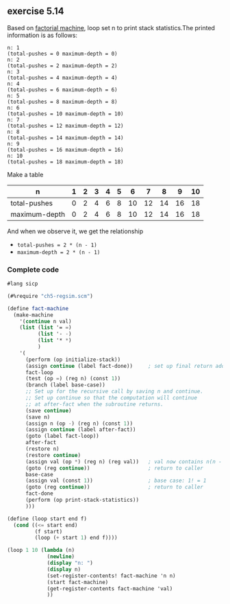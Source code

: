 ## exercise 5.14

Based on [factorial machine](./fact-machine.scm), loop set n to print stack statistics.The printed information is as follows:

```
n: 1
(total-pushes = 0 maximum-depth = 0)
n: 2
(total-pushes = 2 maximum-depth = 2)
n: 3
(total-pushes = 4 maximum-depth = 4)
n: 4
(total-pushes = 6 maximum-depth = 6)
n: 5
(total-pushes = 8 maximum-depth = 8)
n: 6
(total-pushes = 10 maximum-depth = 10)
n: 7
(total-pushes = 12 maximum-depth = 12)
n: 8
(total-pushes = 14 maximum-depth = 14)
n: 9
(total-pushes = 16 maximum-depth = 16)
n: 10
(total-pushes = 18 maximum-depth = 18)
```

Make a table

|  n            | 1  | 2  | 3  | 4  | 5  | 6  | 7  | 8  | 9  | 10 |
|-------------- |----|----|----|----|----|----|----|----|----|----|
| total-pushes  | 0  | 2  | 4  | 6  | 8  | 10 | 12 | 14 | 16 | 18 |
| maximum-depth | 0  | 2  | 4  | 6  | 8  | 10 | 12 | 14 | 16 | 18 |

And when we observe it, we get the relationship

* `total-pushes = 2 * (n - 1)`
* `maximum-depth = 2 * (n - 1)`

### Complete code
```Scheme
#lang sicp

(#%require "ch5-regsim.scm")

(define fact-machine
  (make-machine
    '(continue n val)
    (list (list '= =)
          (list '- -)
          (list '* *)
          )
    '(
      (perform (op initialize-stack))
      (assign continue (label fact-done))     ; set up final return address
      fact-loop
      (test (op =) (reg n) (const 1))
      (branch (label base-case))
      ;; Set up for the recursive call by saving n and continue.
      ;; Set up continue so that the computation will continue
      ;; at after-fact when the subroutine returns.
      (save continue)
      (save n)
      (assign n (op -) (reg n) (const 1))
      (assign continue (label after-fact))
      (goto (label fact-loop))
      after-fact
      (restore n)
      (restore continue)
      (assign val (op *) (reg n) (reg val))   ; val now contains n(n - 1)!
      (goto (reg continue))                   ; return to caller
      base-case
      (assign val (const 1))                  ; base case: 1! = 1
      (goto (reg continue))                   ; return to caller
      fact-done
      (perform (op print-stack-statistics))
      )))

(define (loop start end f)
  (cond ((<= start end) 
         (f start)
         (loop (+ start 1) end f))))

(loop 1 10 (lambda (n)
             (newline)
             (display "n: ")
             (display n)
             (set-register-contents! fact-machine 'n n)
             (start fact-machine)
             (get-register-contents fact-machine 'val)
             ))
```
